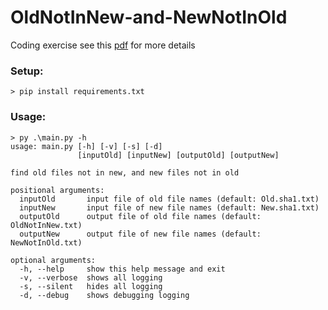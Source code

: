 # OldNotInNew-and-NewNotInOld
Coding exercise see this [pdf](OldNotInNew&#32;and&#32;NewNotInOld.pdf) for more details


### Setup:
````
> pip install requirements.txt
````
### Usage:
````
> py .\main.py -h
usage: main.py [-h] [-v] [-s] [-d]
               [inputOld] [inputNew] [outputOld] [outputNew]

find old files not in new, and new files not in old

positional arguments:
  inputOld       input file of old file names (default: Old.sha1.txt)
  inputNew       input file of new file names (default: New.sha1.txt)
  outputOld      output file of old file names (default: OldNotInNew.txt)
  outputNew      output file of new file names (default: NewNotInOld.txt)

optional arguments:
  -h, --help     show this help message and exit
  -v, --verbose  shows all logging
  -s, --silent   hides all logging
  -d, --debug    shows debugging logging
````
